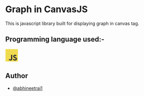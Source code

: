 # Graph in CanvasJS
This is javascript library built for displaying graph in canvas tag.

## Programming language used:-
<a href="https://developer.mozilla.org/en-US/docs/Web/JavaScript" target="_blank" rel="noreferrer"> <img src="https://raw.githubusercontent.com/devicons/devicon/master/icons/javascript/javascript-original.svg" alt="javascript" width="40" height="40"/> </a>

## Author
*	[@abhineetraj1](https://github.com/abhineetraj)